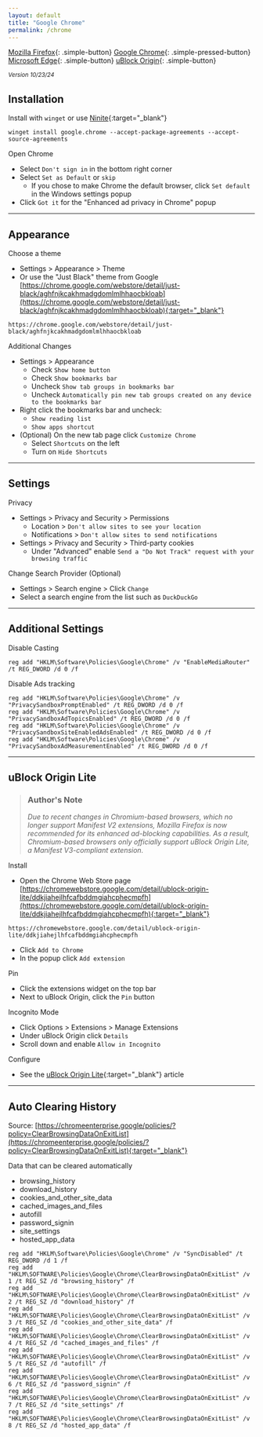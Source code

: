 ```yaml
---
layout: default
title: "Google Chrome"
permalink: /chrome
---
```


[Mozilla Firefox]({{site.url}}/firefox){: .simple-button}
[Google Chrome]({{site.url}}/chrome){: .simple-pressed-button}
[Microsoft Edge]({{site.url}}/edge){: .simple-button}
[uBlock Origin]({{site.url}}/ublock){: .simple-button}

<sup>_Version 10/23/24_</sup>

## Installation

Install with `winget` or use [Ninite](https://ninite.com/){:target="_blank"}
```
winget install google.chrome --accept-package-agreements --accept-source-agreements
```
Open Chrome

- Select `Don't sign in` in the bottom right corner
- Select `Set as Default` or `skip`
  - If you chose to make Chrome the default browser, click `Set default` in the Windows settings popup
- Click `Got it` for the "Enhanced ad privacy in Chrome" popup

----

## Appearance

Choose a theme

- Settings > Appearance > Theme
- Or use the "Just Black" theme from Google [https://chrome.google.com/webstore/detail/just-black/aghfnjkcakhmadgdomlmlhhaocbkloab](https://chrome.google.com/webstore/detail/just-black/aghfnjkcakhmadgdomlmlhhaocbkloab){:target="_blank"}
```
https://chrome.google.com/webstore/detail/just-black/aghfnjkcakhmadgdomlmlhhaocbkloab
```

Additional Changes

- Settings > Appearance
  - Check `Show home button`
  - Check `Show bookmarks bar`
  - Uncheck `Show tab groups in bookmarks bar`
  - Uncheck `Automatically pin new tab groups created on any device to the bookmarks bar`
- Right click the bookmarks bar and uncheck:
  - `Show reading list`
  - `Show apps shortcut`
- (Optional) On the new tab page click `Customize Chrome`
  - Select `Shortcuts` on the left
  - Turn on `Hide Shortcuts`

----

## Settings

Privacy

- Settings > Privacy and Security > Permissions
  - Location > `Don't allow sites to see your location`
  - Notifications > `Don't allow sites to send notifications`
- Settings > Privacy and Security > Third-party cookies
  - Under "Advanced" enable `Send a "Do Not Track" request with your browsing traffic`

Change Search Provider (Optional)

- Settings > Search engine > Click `Change`
- Select a search engine from the list such as `DuckDuckGo`

----

## Additional Settings

Disable Casting
```
reg add "HKLM\Software\Policies\Google\Chrome" /v "EnableMediaRouter" /t REG_DWORD /d 0 /f
```

Disable Ads tracking
```
reg add "HKLM\Software\Policies\Google\Chrome" /v "PrivacySandboxPromptEnabled" /t REG_DWORD /d 0 /f
reg add "HKLM\Software\Policies\Google\Chrome" /v "PrivacySandboxAdTopicsEnabled" /t REG_DWORD /d 0 /f
reg add "HKLM\Software\Policies\Google\Chrome" /v "PrivacySandboxSiteEnabledAdsEnabled" /t REG_DWORD /d 0 /f
reg add "HKLM\Software\Policies\Google\Chrome" /v "PrivacySandboxAdMeasurementEnabled" /t REG_DWORD /d 0 /f
```

----

## uBlock Origin Lite
> ### Author's Note
> _Due to recent changes in Chromium-based browsers, which no longer support Manifest V2 extensions, Mozilla Firefox is now recommended for its enhanced ad-blocking capabilities. As a result, Chromium-based browsers only officially support uBlock Origin Lite, a Manifest V3-compliant extension._

Install

- Open the Chrome Web Store page [https://chromewebstore.google.com/detail/ublock-origin-lite/ddkjiahejlhfcafbddmgiahcphecmpfh](https://chromewebstore.google.com/detail/ublock-origin-lite/ddkjiahejlhfcafbddmgiahcphecmpfh){:target="_blank"}
```
https://chromewebstore.google.com/detail/ublock-origin-lite/ddkjiahejlhfcafbddmgiahcphecmpfh
```
- Click `Add to Chrome`
- In the popup click `Add extension`

Pin

- Click the extensions widget on the top bar
- Next to uBlock Origin, click the `Pin` button

Incognito Mode

- Click Options > Extensions > Manage Extensions
- Under uBlock Origin click `Details`
- Scroll down and enable `Allow in Incognito`

Configure

- See the [uBlock Origin Lite]({{site.url}}/ublock#lite){:target="_blank"} article

----

## Auto Clearing History
Source: [https://chromeenterprise.google/policies/?policy=ClearBrowsingDataOnExitList](https://chromeenterprise.google/policies/?policy=ClearBrowsingDataOnExitList){:target="_blank"}

Data that can be cleared automatically

- browsing_history
- download_history
- cookies_and_other_site_data
- cached_images_and_files
- autofill
- password_signin
- site_settings
- hosted_app_data

```
reg add "HKLM\Software\Policies\Google\Chrome" /v "SyncDisabled" /t REG_DWORD /d 1 /f
reg add "HKLM\SOFTWARE\Policies\Google\Chrome\ClearBrowsingDataOnExitList" /v 1 /t REG_SZ /d "browsing_history" /f
reg add "HKLM\SOFTWARE\Policies\Google\Chrome\ClearBrowsingDataOnExitList" /v 2 /t REG_SZ /d "download_history" /f
reg add "HKLM\SOFTWARE\Policies\Google\Chrome\ClearBrowsingDataOnExitList" /v 3 /t REG_SZ /d "cookies_and_other_site_data" /f
reg add "HKLM\SOFTWARE\Policies\Google\Chrome\ClearBrowsingDataOnExitList" /v 4 /t REG_SZ /d "cached_images_and_files" /f
reg add "HKLM\SOFTWARE\Policies\Google\Chrome\ClearBrowsingDataOnExitList" /v 5 /t REG_SZ /d "autofill" /f
reg add "HKLM\SOFTWARE\Policies\Google\Chrome\ClearBrowsingDataOnExitList" /v 6 /t REG_SZ /d "password_signin" /f
reg add "HKLM\SOFTWARE\Policies\Google\Chrome\ClearBrowsingDataOnExitList" /v 7 /t REG_SZ /d "site_settings" /f
reg add "HKLM\SOFTWARE\Policies\Google\Chrome\ClearBrowsingDataOnExitList" /v 8 /t REG_SZ /d "hosted_app_data" /f
```
